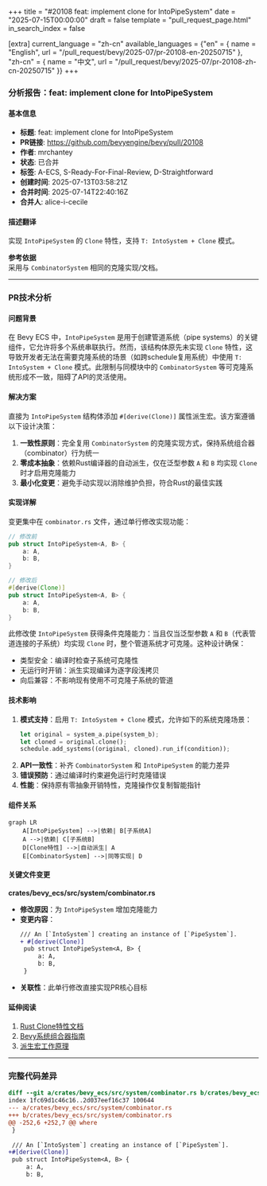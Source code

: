 +++
title = "#20108 feat: implement clone for IntoPipeSystem"
date = "2025-07-15T00:00:00"
draft = false
template = "pull_request_page.html"
in_search_index = false

[extra]
current_language = "zh-cn"
available_languages = {"en" = { name = "English", url = "/pull_request/bevy/2025-07/pr-20108-en-20250715" }, "zh-cn" = { name = "中文", url = "/pull_request/bevy/2025-07/pr-20108-zh-cn-20250715" }}
+++

### 分析报告：feat: implement clone for IntoPipeSystem

#### 基本信息
- **标题**: feat: implement clone for IntoPipeSystem
- **PR链接**: https://github.com/bevyengine/bevy/pull/20108
- **作者**: mrchantey
- **状态**: 已合并
- **标签**: A-ECS, S-Ready-For-Final-Review, D-Straightforward
- **创建时间**: 2025-07-13T03:58:21Z
- **合并时间**: 2025-07-14T22:40:16Z
- **合并人**: alice-i-cecile

#### 描述翻译
实现 `IntoPipeSystem` 的 `Clone` 特性，支持 `T: IntoSystem + Clone` 模式。

**参考依据**  
采用与 `CombinatorSystem` 相同的克隆实现/文档。

---

### PR技术分析

#### 问题背景
在 Bevy ECS 中，`IntoPipeSystem` 是用于创建管道系统（pipe systems）的关键组件，它允许将多个系统串联执行。然而，该结构体原先未实现 `Clone` 特性，这导致开发者无法在需要克隆系统的场景（如跨schedule复用系统）中使用 `T: IntoSystem + Clone` 模式。此限制与同模块中的 `CombinatorSystem` 等可克隆系统形成不一致，阻碍了API的灵活使用。

#### 解决方案
直接为 `IntoPipeSystem` 结构体添加 `#[derive(Clone)]` 属性派生宏。该方案遵循以下设计决策：
1. **一致性原则**：完全复用 `CombinatorSystem` 的克隆实现方式，保持系统组合器（combinator）行为统一
2. **零成本抽象**：依赖Rust编译器的自动派生，仅在泛型参数 `A` 和 `B` 均实现 `Clone` 时才启用克隆能力
3. **最小化变更**：避免手动实现以消除维护负担，符合Rust的最佳实践

#### 实现详解
变更集中在 `combinator.rs` 文件，通过单行修改实现功能：
```rust
// 修改前
pub struct IntoPipeSystem<A, B> {
    a: A,
    b: B,
}

// 修改后
#[derive(Clone)]
pub struct IntoPipeSystem<A, B> {
    a: A,
    b: B,
}
```
此修改使 `IntoPipeSystem` 获得条件克隆能力：当且仅当泛型参数 `A` 和 `B`（代表管道连接的子系统）均实现 `Clone` 时，整个管道系统才可克隆。这种设计确保：
- 类型安全：编译时检查子系统可克隆性
- 无运行时开销：派生实现编译为逐字段浅拷贝
- 向后兼容：不影响现有使用不可克隆子系统的管道

#### 技术影响
1. **模式支持**：启用 `T: IntoSystem + Clone` 模式，允许如下的系统克隆场景：
   ```rust
   let original = system_a.pipe(system_b);
   let cloned = original.clone();
   schedule.add_systems((original, cloned).run_if(condition));
   ```
2. **API一致性**：补齐 `CombinatorSystem` 和 `IntoPipeSystem` 的能力差异
3. **错误预防**：通过编译时约束避免运行时克隆错误
4. **性能**：保持原有零抽象开销特性，克隆操作仅复制智能指针

#### 组件关系
```mermaid
graph LR
    A[IntoPipeSystem] -->|依赖| B[子系统A]
    A -->|依赖| C[子系统B]
    D[Clone特性] -->|自动派生| A
    E[CombinatorSystem] -->|同等实现| D
```

#### 关键文件变更
**crates/bevy_ecs/src/system/combinator.rs**  
- **修改原因**：为 `IntoPipeSystem` 增加克隆能力
- **变更内容**：
  ```diff
  /// An [`IntoSystem`] creating an instance of [`PipeSystem`].
  + #[derive(Clone)]
   pub struct IntoPipeSystem<A, B> {
       a: A,
       b: B,
   }
  ```
- **关联性**：此单行修改直接实现PR核心目标

#### 延伸阅读
1. [Rust Clone特性文档](https://doc.rust-lang.org/std/clone/trait.Clone.html)
2. [Bevy系统组合器指南](https://bevyengine.org/learn/book/next/ecs/system-combinators/)
3. [派生宏工作原理](https://doc.rust-lang.org/reference/procedural-macros.html#derive-macros)

---

### 完整代码差异
```diff
diff --git a/crates/bevy_ecs/src/system/combinator.rs b/crates/bevy_ecs/src/system/combinator.rs
index 1fc69d1c46c16..2d037eef16c37 100644
--- a/crates/bevy_ecs/src/system/combinator.rs
+++ b/crates/bevy_ecs/src/system/combinator.rs
@@ -252,6 +252,7 @@ where
 }
 
 /// An [`IntoSystem`] creating an instance of [`PipeSystem`].
+#[derive(Clone)]
 pub struct IntoPipeSystem<A, B> {
     a: A,
     b: B,
```